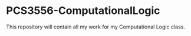 # PCS3556-ComputationalLogic
This repository will contain all my work for my Computational Logic class.
